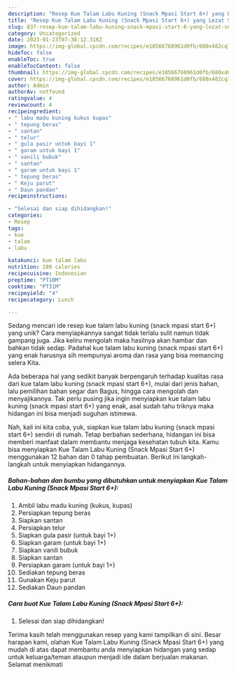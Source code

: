```yaml
---
description: "Resep Kue Talam Labu Kuning (Snack Mpasi Start 6+) yang Lezat Sekali"
title: "Resep Kue Talam Labu Kuning (Snack Mpasi Start 6+) yang Lezat Sekali"
slug: 837-resep-kue-talam-labu-kuning-snack-mpasi-start-6-yang-lezat-sekali
category: Uncategorized
date: 2023-01-23T07:38:12.316Z
image: https://img-global.cpcdn.com/recipes/e18566760961d0fb/680x482cq70/kue-talam-labu-kuning-snack-mpasi-start-6-foto-resep-utama.jpg
hideToc: false
enableToc: true
enableTocContent: false
thumbnail: https://img-global.cpcdn.com/recipes/e18566760961d0fb/680x482cq70/kue-talam-labu-kuning-snack-mpasi-start-6-foto-resep-utama.jpg
cover: https://img-global.cpcdn.com/recipes/e18566760961d0fb/680x482cq70/kue-talam-labu-kuning-snack-mpasi-start-6-foto-resep-utama.jpg
author: Admin
authorAv: notfound
ratingvalue: 4
reviewcount: 4
recipeingredient:
- " labu madu kuning kukus kupas"
- " tepung beras"
- " santan"
- " telur"
- " gula pasir untuk bayi 1"
- " garam untuk bayi 1"
- " vanili bubuk"
- " santan"
- " garam untuk bayi 1"
- " tepung beras"
- " Keju parut"
- " Daun pandan"
recipeinstructions:

- "Selesai dan siap dihidangkan!"
categories:
- Resep
tags:
- kue
- talam
- labu

katakunci: kue talam labu 
nutrition: 289 calories
recipecuisine: Indonesian
preptime: "PT10M"
cooktime: "PT31M"
recipeyield: "4"
recipecategory: Lunch

---
```





Sedang mencari ide resep kue talam labu kuning (snack mpasi start 6+) yang unik? Cara menyiapkannya sangat tidak terlalu sulit namun tidak gampang juga. Jika keliru mengolah maka hasilnya akan hambar dan bahkan tidak sedap. Padahal kue talam labu kuning (snack mpasi start 6+) yang enak harusnya sih mempunyai aroma dan rasa yang bisa memancing selera Kita.





Ada beberapa hal yang sedikit banyak berpengaruh terhadap kualitas rasa dari kue talam labu kuning (snack mpasi start 6+), mulai dari jenis bahan, lalu pemilihan bahan segar dan Bagus, hingga cara mengolah dan menyajikannya. Tak perlu pusing jika ingin menyiapkan kue talam labu kuning (snack mpasi start 6+) yang enak,      asal sudah tahu triknya maka hidangan ini bisa menjadi suguhan istimewa.





















Nah, kali ini kita coba, yuk, siapkan kue talam labu kuning (snack mpasi start 6+) sendiri di rumah. Tetap berbahan sederhana, hidangan ini bisa memberi manfaat dalam membantu menjaga kesehatan tubuh kita. Kamu bisa menyiapkan Kue Talam Labu Kuning (Snack Mpasi Start 6+) menggunakan 12 bahan dan 0 tahap pembuatan. Berikut ini langkah-langkah untuk menyiapkan hidangannya.

<!--inarticleads1-->

##### Bahan-bahan dan bumbu yang dibutuhkan untuk menyiapkan Kue Talam Labu Kuning (Snack Mpasi Start 6+):

1. Ambil  labu madu kuning (kukus, kupas)
1. Persiapkan  tepung beras
1. Siapkan  santan
1. Persiapkan  telur
1. Siapkan  gula pasir (untuk bayi 1+)
1. Siapkan  garam (untuk bayi 1+)
1. Siapkan  vanili bubuk
1. Siapkan  santan
1. Persiapkan  garam (untuk bayi 1+)
1. Sediakan  tepung beras
1. Gunakan  Keju parut
1. Sediakan  Daun pandan




<!--inarticleads2-->

##### Cara buat Kue Talam Labu Kuning (Snack Mpasi Start 6+):


1. Selesai dan siap dihidangkan!



Terima kasih telah menggunakan resep yang kami tampilkan di sini. Besar harapan kami, olahan Kue Talam Labu Kuning (Snack Mpasi Start 6+) yang mudah di atas dapat membantu anda menyiapkan hidangan yang sedap untuk keluarga/teman ataupun menjadi ide dalam berjualan makanan. Selamat menikmati
